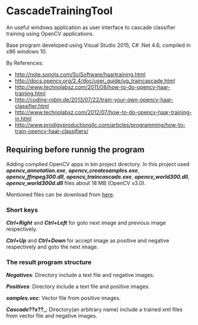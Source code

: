 # CascadeTrainingTool
An useful windows application as user interface to cascade classifier training using OpenCV applications.

Base program developed using Visual Studio 2015, C# .Net 4.6, compiled in x86 windows 10.

By References:
- http://note.sonots.com/SciSoftware/haartraining.html
- http://docs.opencv.org/2.4/doc/user_guide/ug_traincascade.html
- http://www.technolabsz.com/2011/08/how-to-do-opencv-haar-training.html
- http://coding-robin.de/2013/07/22/train-your-own-opencv-haar-classifier.html
- http://www.technolabsz.com/2012/07/how-to-do-opencv-haar-training-in.html
- http://www.prodigyproductionsllc.com/articles/programming/how-to-train-opencv-haar-classifiers/

## **Requiring before runnig the program**
Adding complied OpenCV apps in bin project directory. In this project used **_opencv_annotation.exe_**, **_opencv_createsamples.exe_**, **_opencv_ffmpeg300.dll_**, **_opencv_traincascade.exe_**, **_opencv_world300.dll_**, **_opencv_world300d.dll_** files about 18 MB (OpenCV v3.0).

Mentioned files can be download from [here](https://github.com/hzawary/CascadeTrainingTool/releases).

### Short keys
**_Ctrl+Right_** and **_Ctrl+Left_** for goto next image and previous image respectively.

**_Ctrl+Up_** and **_Ctrl+Down_** for accept image as positive and negative respectively and goto the next image.

### The result program structure
**_Negatives_**: Directory include a text file and negative images.

**_Positives_**: Directory include a text file and positive images.

**_samples.vec_**: Vector file from positive images.

**_Cascade_??x??_**: Directory(an arbitrary name) include a trained xml files from vector file and negative images.
